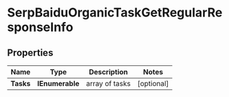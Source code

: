 # SerpBaiduOrganicTaskGetRegularResponseInfo


## Properties

| Name | Type | Description | Notes |
|------------ | ------------- | ------------- | -------------|
**Tasks** | **IEnumerable<SerpBaiduOrganicTaskGetRegularTaskInfo>** | array of tasks |[optional]|